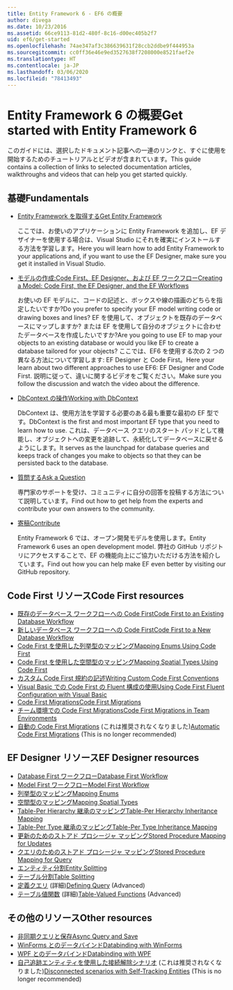 ```yaml
---
title: Entity Framework 6 - EF6 の概要
author: divega
ms.date: 10/23/2016
ms.assetid: 66ce9113-81d2-480f-8c16-d00ec405b2f7
uid: ef6/get-started
ms.openlocfilehash: 74ae347af3c386639631f28ccb2ddbe9f444953a
ms.sourcegitcommit: cc0ff36e46e9ed3527638f7208000e8521faef2e
ms.translationtype: HT
ms.contentlocale: ja-JP
ms.lasthandoff: 03/06/2020
ms.locfileid: "78413493"
---
```

# <a name="get-started-with-entity-framework-6"></a><span data-ttu-id="ae94d-102">Entity Framework 6 の概要</span><span class="sxs-lookup"><span data-stu-id="ae94d-102">Get started with Entity Framework 6</span></span>

<span data-ttu-id="ae94d-103">このガイドには、選択したドキュメント記事への一連のリンクと、すぐに使用を開始するためのチュートリアルとビデオが含まれています。</span><span class="sxs-lookup"><span data-stu-id="ae94d-103">This guide contains a collection of links to selected documentation articles, walkthroughs and videos that can help you get started quickly.</span></span>

## <a name="fundamentals"></a><span data-ttu-id="ae94d-104">基礎</span><span class="sxs-lookup"><span data-stu-id="ae94d-104">Fundamentals</span></span>

* [<span data-ttu-id="ae94d-105">Entity Framework を取得する</span><span class="sxs-lookup"><span data-stu-id="ae94d-105">Get Entity Framework</span></span>](~/ef6/fundamentals/install.md)

  <span data-ttu-id="ae94d-106">ここでは、お使いのアプリケーションに Entity Framework を追加し、EF デザイナーを使用する場合は、Visual Studio にそれを確実にインストールする方法を学習します。</span><span class="sxs-lookup"><span data-stu-id="ae94d-106">Here you will learn how to add Entity Framework to your applications and, if you want to use the EF Designer, make sure you get it installed in Visual Studio.</span></span>

* [<span data-ttu-id="ae94d-107">モデルの作成:Code First、EF Designer、および EF ワークフロー</span><span class="sxs-lookup"><span data-stu-id="ae94d-107">Creating a Model: Code First, the EF Designer, and the EF Workflows</span></span>](~/ef6/modeling/index.md)

  <span data-ttu-id="ae94d-108">お使いの EF モデルに、コードの記述と、ボックスや線の描画のどちらを指定したいですか?</span><span class="sxs-lookup"><span data-stu-id="ae94d-108">Do you prefer to specify your EF model writing code or drawing boxes and lines?</span></span>
<span data-ttu-id="ae94d-109">EF を使用して、オブジェクトを既存のデータベースにマップしますか? または EF を使用して自分のオブジェクトに合わせたデータベースを作成したいですか?</span><span class="sxs-lookup"><span data-stu-id="ae94d-109">Are you going to use EF to map your objects to an existing database or would you like EF to create a database tailored for your objects?</span></span>
<span data-ttu-id="ae94d-110">ここでは、EF6 を使用する次の 2 つの異なる方法について学習します: EF Designer と Code First。</span><span class="sxs-lookup"><span data-stu-id="ae94d-110">Here your learn about two different approaches to use EF6: EF Designer and Code First.</span></span>
<span data-ttu-id="ae94d-111">説明に従って、違いに関するビデオをご覧ください。</span><span class="sxs-lookup"><span data-stu-id="ae94d-111">Make sure you follow the discussion and watch the video about the difference.</span></span>

* [<span data-ttu-id="ae94d-112">DbContext の操作</span><span class="sxs-lookup"><span data-stu-id="ae94d-112">Working with DbContext</span></span>](~/ef6/fundamentals/working-with-dbcontext.md)

  <span data-ttu-id="ae94d-113">DbContext は、使用方法を学習する必要のある最も重要な最初の EF 型です。</span><span class="sxs-lookup"><span data-stu-id="ae94d-113">DbContext is the first and most important EF type that you need to learn how to use.</span></span> <span data-ttu-id="ae94d-114">これは、データベース クエリのスタート パッドとして機能し、オブジェクトへの変更を追跡して、永続化してデータベースに戻せるようにします。</span><span class="sxs-lookup"><span data-stu-id="ae94d-114">It serves as the launchpad for database queries and keeps track of changes you make to objects so that they can be persisted back to the database.</span></span>

* [<span data-ttu-id="ae94d-115">質問する</span><span class="sxs-lookup"><span data-stu-id="ae94d-115">Ask a Question</span></span>](~/ef6/resources/get-help.md)

  <span data-ttu-id="ae94d-116">専門家のサポートを受け、コミュニティに自分の回答を投稿する方法について説明しています。</span><span class="sxs-lookup"><span data-stu-id="ae94d-116">Find out how to get help from the experts and contribute your own answers to the community.</span></span>

* [<span data-ttu-id="ae94d-117">寄稿</span><span class="sxs-lookup"><span data-stu-id="ae94d-117">Contribute</span></span>](https://github.com/aspnet/EntityFramework6/)

  <span data-ttu-id="ae94d-118">Entity Framework 6 では、オープン開発モデルを使用します。</span><span class="sxs-lookup"><span data-stu-id="ae94d-118">Entity Framework 6 uses an open development model.</span></span> <span data-ttu-id="ae94d-119">弊社の GitHub リポジトリにアクセスすることで、EF の機能向上にご協力いただける方法を紹介しています。</span><span class="sxs-lookup"><span data-stu-id="ae94d-119">Find out how you can help make EF even better by visiting our GitHub repository.</span></span>

## <a name="code-first-resources"></a><span data-ttu-id="ae94d-120">Code First リソース</span><span class="sxs-lookup"><span data-stu-id="ae94d-120">Code First resources</span></span>

  - [<span data-ttu-id="ae94d-121">既存のデータベース ワークフローへの Code First</span><span class="sxs-lookup"><span data-stu-id="ae94d-121">Code First to an Existing Database Workflow</span></span>](~/ef6/modeling/code-first/workflows/existing-database.md)
  - [<span data-ttu-id="ae94d-122">新しいデータベース ワークフローへの Code First</span><span class="sxs-lookup"><span data-stu-id="ae94d-122">Code First to a New Database Workflow</span></span>](~/ef6/modeling/code-first/workflows/new-database.md)
  - [<span data-ttu-id="ae94d-123">Code First を使用した列挙型のマッピング</span><span class="sxs-lookup"><span data-stu-id="ae94d-123">Mapping Enums Using Code First</span></span>](~/ef6/modeling/code-first/data-types/enums.md)
  - [<span data-ttu-id="ae94d-124">Code First を使用した空間型のマッピング</span><span class="sxs-lookup"><span data-stu-id="ae94d-124">Mapping Spatial Types Using Code First</span></span>](~/ef6/modeling/code-first/data-types/spatial.md)
  - [<span data-ttu-id="ae94d-125">カスタム Code First 規約の記述</span><span class="sxs-lookup"><span data-stu-id="ae94d-125">Writing Custom Code First Conventions</span></span>](~/ef6/modeling/code-first/conventions/custom.md)
  - [<span data-ttu-id="ae94d-126">Visual Basic での Code First の Fluent 構成の使用</span><span class="sxs-lookup"><span data-stu-id="ae94d-126">Using Code First Fluent Configuration with Visual Basic</span></span>](~/ef6/modeling/code-first/fluent/vb.md)
  - [<span data-ttu-id="ae94d-127">Code First Migrations</span><span class="sxs-lookup"><span data-stu-id="ae94d-127">Code First Migrations</span></span>](~/ef6/modeling/code-first/migrations/index.md)
  - [<span data-ttu-id="ae94d-128">チーム環境での Code First Migrations</span><span class="sxs-lookup"><span data-stu-id="ae94d-128">Code First Migrations in Team Environments</span></span>](~/ef6/modeling/code-first/migrations/teams.md)
  - <span data-ttu-id="ae94d-129">[自動の Code First Migrations](~/ef6/modeling/code-first/migrations/automatic.md) (これは推奨されなくなりました)</span><span class="sxs-lookup"><span data-stu-id="ae94d-129">[Automatic Code First Migrations](~/ef6/modeling/code-first/migrations/automatic.md) (This is no longer recommended)</span></span>

## <a name="ef-designer-resources"></a><span data-ttu-id="ae94d-130">EF Designer リソース</span><span class="sxs-lookup"><span data-stu-id="ae94d-130">EF Designer resources</span></span>
  - [<span data-ttu-id="ae94d-131">Database First ワークフロー</span><span class="sxs-lookup"><span data-stu-id="ae94d-131">Database First Workflow</span></span>](~/ef6/modeling/designer/workflows/database-first.md)
  - [<span data-ttu-id="ae94d-132">Model First ワークフロー</span><span class="sxs-lookup"><span data-stu-id="ae94d-132">Model First Workflow</span></span>](~/ef6/modeling/designer/workflows/model-first.md)
  - [<span data-ttu-id="ae94d-133">列挙型のマッピング</span><span class="sxs-lookup"><span data-stu-id="ae94d-133">Mapping Enums</span></span>](~/ef6/modeling/designer/data-types/enums.md)
  - [<span data-ttu-id="ae94d-134">空間型のマッピング</span><span class="sxs-lookup"><span data-stu-id="ae94d-134">Mapping Spatial Types</span></span>](~/ef6/modeling/designer/data-types/spatial.md)
  - [<span data-ttu-id="ae94d-135">Table-Per Hierarchy 継承のマッピング</span><span class="sxs-lookup"><span data-stu-id="ae94d-135">Table-Per Hierarchy Inheritance Mapping</span></span>](~/ef6/modeling/designer/inheritance/tph.md)
  - [<span data-ttu-id="ae94d-136">Table-Per Type 継承のマッピング</span><span class="sxs-lookup"><span data-stu-id="ae94d-136">Table-Per Type Inheritance Mapping</span></span>](~/ef6/modeling/designer/inheritance/tpt.md)
  - [<span data-ttu-id="ae94d-137">更新のためのストアド プロシージャ マッピング</span><span class="sxs-lookup"><span data-stu-id="ae94d-137">Stored Procedure Mapping for Updates</span></span>](~/ef6/modeling/designer/stored-procedures/cud.md)
  - [<span data-ttu-id="ae94d-138">クエリのためのストアド プロシージャ マッピング</span><span class="sxs-lookup"><span data-stu-id="ae94d-138">Stored Procedure Mapping for Query</span></span>](~/ef6/modeling/designer/stored-procedures/query.md)
  - [<span data-ttu-id="ae94d-139">エンティティ分割</span><span class="sxs-lookup"><span data-stu-id="ae94d-139">Entity Splitting</span></span>](~/ef6/modeling/designer/entity-splitting.md)
  - [<span data-ttu-id="ae94d-140">テーブル分割</span><span class="sxs-lookup"><span data-stu-id="ae94d-140">Table Splitting</span></span>](~/ef6/modeling/designer/table-splitting.md)
  - <span data-ttu-id="ae94d-141">[定義クエリ](~/ef6/modeling/designer/advanced/defining-query.md) (詳細)</span><span class="sxs-lookup"><span data-stu-id="ae94d-141">[Defining Query](~/ef6/modeling/designer/advanced/defining-query.md) (Advanced)</span></span>
  - <span data-ttu-id="ae94d-142">[テーブル値関数](~/ef6/modeling/designer/advanced/tvfs.md) (詳細)</span><span class="sxs-lookup"><span data-stu-id="ae94d-142">[Table-Valued Functions](~/ef6/modeling/designer/advanced/tvfs.md) (Advanced)</span></span>

## <a name="other-resources"></a><span data-ttu-id="ae94d-143">その他のリソース</span><span class="sxs-lookup"><span data-stu-id="ae94d-143">Other resources</span></span>
  - [<span data-ttu-id="ae94d-144">非同期クエリと保存</span><span class="sxs-lookup"><span data-stu-id="ae94d-144">Async Query and Save</span></span>](~/ef6/fundamentals/async.md)
  - [<span data-ttu-id="ae94d-145">WinForms とのデータバインド</span><span class="sxs-lookup"><span data-stu-id="ae94d-145">Databinding with WinForms</span></span>](~/ef6/fundamentals/databinding/winforms.md)
  - [<span data-ttu-id="ae94d-146">WPF とのデータバインド</span><span class="sxs-lookup"><span data-stu-id="ae94d-146">Databinding with WPF</span></span>](~/ef6/fundamentals/databinding/wpf.md)
  - <span data-ttu-id="ae94d-147">[自己追跡エンティティを使用した接続解除シナリオ](~/ef6/fundamentals/disconnected-entities/self-tracking-entities/walkthrough.md) (これは推奨されなくなりました)</span><span class="sxs-lookup"><span data-stu-id="ae94d-147">[Disconnected scenarios with Self-Tracking Entities](~/ef6/fundamentals/disconnected-entities/self-tracking-entities/walkthrough.md) (This is no longer recommended)</span></span>
